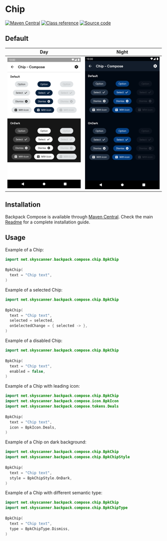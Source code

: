 # Chip

[![Maven Central](https://img.shields.io/maven-central/v/net.skyscanner.backpack/backpack-compose)](https://search.maven.org/artifact/net.skyscanner.backpack/backpack-compose)
[![Class reference](https://img.shields.io/badge/Class%20reference-Android-blue)](https://backpack.github.io/android/backpack-compose/net.skyscanner.backpack.compose.chip)
[![Source code](https://img.shields.io/badge/Source%20code-GitHub-lightgrey)](https://github.com/Skyscanner/backpack-android/tree/main/backpack-compose/src/main/kotlin/net/skyscanner/backpack/compose/chip)

## Default

| Day | Night |
| --- | --- |
| <img src="https://raw.githubusercontent.com/Skyscanner/backpack-android/main/docs/compose/Chip/screenshots/default.png" alt="Chip component" width="375" /> |<img src="https://raw.githubusercontent.com/Skyscanner/backpack-android/main/docs/compose/Chip/screenshots/default_dm.png" alt="Chip component - dark mode" width="375" /> |

## Installation

Backpack Compose is available through [Maven Central](https://search.maven.org/artifact/net.skyscanner.backpack/backpack-compose). Check the main [Readme](https://github.com/skyscanner/backpack-android#installation) for a complete installation guide.

## Usage

Example of a Chip:

```Kotlin
import net.skyscanner.backpack.compose.chip.BpkChip

BpkChip(
  text = "Chip text",
)
```

Example of a selected Chip:

```Kotlin
import net.skyscanner.backpack.compose.chip.BpkChip

BpkChip(
  text = "Chip text",
  selected = selected,
  onSelectedChange = { selected -> },
)
```

Example of a disabled Chip:

```Kotlin
import net.skyscanner.backpack.compose.chip.BpkChip

BpkChip(
  text = "Chip text",
  enabled = false,
)
```

Example of a Chip with leading icon:

```Kotlin
import net.skyscanner.backpack.compose.chip.BpkChip
import net.skyscanner.backpack.compose.icon.BpkIcon
import net.skyscanner.backpack.compose.tokens.Deals

BpkChip(
  text = "Chip text",
  icon = BpkIcon.Deals,
)
```

Example of a Chip on dark background:

```Kotlin
import net.skyscanner.backpack.compose.chip.BpkChip
import net.skyscanner.backpack.compose.chip.BpkChipStyle

BpkChip(
  text = "Chip text",
  style = BpkChipStyle.OnDark,
)
```

Example of a Chip with different semantic type:

```Kotlin
import net.skyscanner.backpack.compose.chip.BpkChip
import net.skyscanner.backpack.compose.chip.BpkChipType

BpkChip(
  text = "Chip text",
  type = BpkChipType.Dismiss,
)
```
